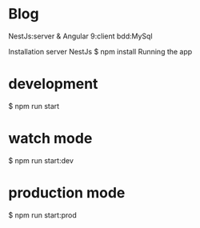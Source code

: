 # Blog
NestJs:server & Angular 9:client bdd:MySql

Installation server NestJs
$ npm install
Running the app
# development
$ npm run start

# watch mode
$ npm run start:dev

# production mode
$ npm run start:prod
